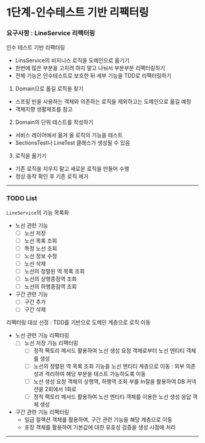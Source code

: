 # 1단계-인수테스트 기반 리팩터링

### 요구사항 : LineService 리팩터링 
인수 테스트 기반 리팩터링
- LinsService의 비지니스 로직을 도메인으로 옮기기
- 한번에 많은 부분을 고치려 하지 말고 나눠서 부분부분 리팩터링하기
- 전체 기능은 인수테스트로 보호한 뒤 세부 기능을 TDD로 리팩터링하기

1. Domain으로 옮길 로직을 찾기
- 스프링 빈을 사용하는 객체와 의존하는 로직을 제외하고는 도메인으로 옮길 예정
- 객체지향 생활체조를 참고

2. Domain의 단위 테스트를 작성하기
- 서비스 레이어에서 옮겨 올 로직의 기능을 테스트
- SectionsTest나 LineTest 클래스가 생성될 수 있음

3. 로직을 옮기기
- 기존 로직을 지우지 말고 새로운 로직을 만들어 수행
- 정상 동작 확인 후 기존 로직 제거

---
### TODO List
`LineService`의 기능 목록화
- 노선 관련 기능
  - [ ] 노선 저장
  - [ ] 노선 목록 조회
  - [ ] 특정 노선 조회
  - [ ] 노선 정보 수정
  - [ ] 노선 삭제
  - [ ] 노선의 정렬된 역 목록 조회
  - [ ] 노선의 상행종점역 조회
  - [ ] 노선의 하행종점역 조회
- 구간 관련 기능
  - [ ] 구간 추가
  - [ ] 구간 삭제

리팩터링 대상 선정 : TDD를 기반으로 도메인 계층으로 로직 이동
- 노선 관련 기능 리팩터링
  - [ ] 노선 저장 기능 리팩터링
    - [ ] 정적 팩토리 메서드 활용하여 노선 생성 요청 객체로부터 노선 엔티티 객체를 생성 
    - [ ] 노선의 정렬된 역 목록 조회 기능을 노선 엔티티 계층으로 이동 : 외부 의존성과 격리하여 해당 부분을 테스트 가능하도록 이동 
    - [ ] 노선 생성 요청 객체의 상행역, 하행역 조회 부를 In절을 활용하여 DB 커넥션을 2회에서 1회로 
    - [ ] 정적 팩토리 메서드 활용하여 노선 엔티티 객체를 이용한 노선 생성 응답 객체 생성   
  
- 구간 관련 기능 리팩터링
  - 일급 컬렉션 객체를 활용하여, 구간 관련 기능을 해당 계층으로 이동
  - 포장 객체를 활용하여 기본값에 대한 유효성 검증을 생성 시점에 처리

---
